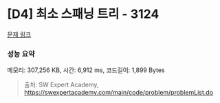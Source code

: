 # [D4] 최소 스패닝 트리 - 3124 

[문제 링크](https://swexpertacademy.com/main/code/problem/problemDetail.do?contestProbId=AV_mSnmKUckDFAWb) 

### 성능 요약

메모리: 307,256 KB, 시간: 6,912 ms, 코드길이: 1,899 Bytes



> 출처: SW Expert Academy, https://swexpertacademy.com/main/code/problem/problemList.do